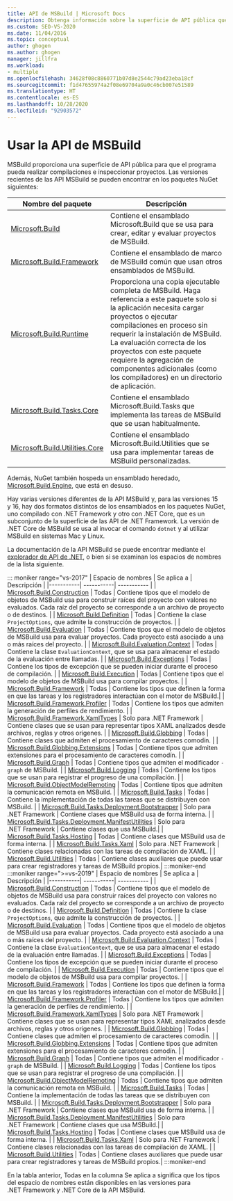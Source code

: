 ```yaml
---
title: API de MSBuild | Microsoft Docs
description: Obtenga información sobre la superficie de API pública que proporciona MSBuild para que el programa pueda realizar compilaciones e inspeccionar proyectos.
ms.custom: SEO-VS-2020
ms.date: 11/04/2016
ms.topic: conceptual
author: ghogen
ms.author: ghogen
manager: jillfra
ms.workload:
- multiple
ms.openlocfilehash: 34628f08c8860771b07d8e2544c79ad23eba18cf
ms.sourcegitcommit: f1d47655974a2f08e69704a9a0c46cb007e51589
ms.translationtype: HT
ms.contentlocale: es-ES
ms.lasthandoff: 10/28/2020
ms.locfileid: "92903572"
---
```

# <a name="use-the-msbuild-api"></a>Usar la API de MSBuild

MSBuild proporciona una superficie de API pública para que el programa pueda realizar compilaciones e inspeccionar proyectos. Las versiones recientes de las API MSBuild se pueden encontrar en los paquetes NuGet siguientes:

| Nombre del paquete | Descripción |
| ------------ | ----------- |
| [Microsoft.Build](https://www.nuget.org/packages/Microsoft.Build) | Contiene el ensamblado Microsoft.Build que se usa para crear, editar y evaluar proyectos de MSBuild.|
| [Microsoft.Build.Framework](https://www.nuget.org/packages/Microsoft.Build.Framework)| Contiene el ensamblado de marco de MSBuild común que usan otros ensamblados de MSBuild. |
| [Microsoft.Build.Runtime](https://www.nuget.org/packages/Microsoft.Build.Runtime) | Proporciona una copia ejecutable completa de MSBuild. Haga referencia a este paquete solo si la aplicación necesita cargar proyectos o ejecutar compilaciones en proceso sin requerir la instalación de MSBuild. La evaluación correcta de los proyectos con este paquete requiere la agregación de componentes adicionales (como los compiladores) en un directorio de aplicación. |
| [Microsoft.Build.Tasks.Core](https://www.nuget.org/packages/Microsoft.Build.Tasks.Core) | Contiene el ensamblado Microsoft.Build.Tasks que implementa las tareas de MSBuild que se usan habitualmente. |
| [Microsoft.Build.Utilities.Core](https://www.nuget.org/packages/Microsoft.Build.Utilities.Core) | Contiene el ensamblado Microsoft.Build.Utilities que se usa para implementar tareas de MSBuild personalizadas. |

Además, NuGet también hospeda un ensamblado heredado, [Microsoft.Build.Engine](https://www.nuget.org/packages/Microsoft.Build.Engine), que está en desuso.

Hay varias versiones diferentes de la API MSBuild y, para las versiones 15 y 16, hay dos formatos distintos de los ensamblados en los paquetes NuGet, uno compilado con .NET Framework y otro con .NET Core, que es un subconjunto de la superficie de las API de .NET Framework.  La versión de .NET Core de MSBuild se usa al invocar el comando `dotnet` y al utilizar MSBuild en sistemas Mac y Linux.

La documentación de la API MSBuild se puede encontrar mediante el [explorador de API de .NET](/dotnet/api), o bien si se examinan los espacios de nombres de la lista siguiente.

::: moniker range="vs-2017"
| Espacio de nombres | Se aplica a | Descripción |
|-----------| -----------| ----------- |
| [Microsoft.Build.Construction](/dotnet/api/Microsoft.Build.Construction?view=msbuild-15&preserve-view=true) | Todas |  Contiene tipos que el modelo de objetos de MSBuild usa para construir raíces del proyecto con valores no evaluados. Cada raíz del proyecto se corresponde a un archivo de proyecto o de destinos. |
| [Microsoft.Build.Definition](/dotnet/api/Microsoft.Build.Definition?view=msbuild-15&preserve-view=true) | Todas | Contiene la clase `ProjectOptions`, que admite la construcción de proyectos. |
| [Microsoft.Build.Evaluation](/dotnet/api/Microsoft.Build.Evaluation?view=msbuild-15&preserve-view=true) | Todas | Contiene tipos que el modelo de objetos de MSBuild usa para evaluar proyectos. Cada proyecto está asociado a una o más raíces del proyecto. |
| [Microsoft.Build.Evaluation.Context](/dotnet/api/Microsoft.Build.Evaluation.Context?view=msbuild-15&preserve-view=true) | Todas | Contiene la clase `EvaluationContext`, que se usa para almacenar el estado de la evaluación entre llamadas. |
| [Microsoft.Build.Exceptions](/dotnet/api/Microsoft.Build.Exceptions?view=msbuild-15&preserve-view=true) | Todas | Contiene los tipos de excepción que se pueden iniciar durante el proceso de compilación. |
| [Microsoft.Build.Execution](/dotnet/api/Microsoft.Build.Execution?view=msbuild-15&preserve-view=true) | Todas | Contiene tipos que el modelo de objetos de MSBuild usa para compilar proyectos. |
| [Microsoft.Build.Framework](/dotnet/api/Microsoft.Build.Framework?view=msbuild-15&preserve-view=true) | Todas | Contiene los tipos que definen la forma en que las tareas y los registradores interactúan con el motor de MSBuild.|
| [Microsoft.Build.Framework.Profiler](/dotnet/api/Microsoft.Build.Framework.Profiler?view=msbuild-15&preserve-view=true) | Todas | Contiene los tipos que admiten la generación de perfiles de rendimiento. |
| [Microsoft.Build.Framework.XamlTypes](/dotnet/api/Microsoft.Build.Framework.XamlTypes?view=msbuild-15&preserve-view=true) | Solo para .NET Framework | Contiene clases que se usan para representar tipos XAML analizados desde archivos, reglas y otros orígenes. |
| [Microsoft.Build.Globbing](/dotnet/api/Microsoft.Build.Globbing?view=msbuild-15&preserve-view=true) | Todas | Contiene clases que admiten el procesamiento de caracteres comodín. |
| [Microsoft.Build.Globbing.Extensions](/dotnet/api/Microsoft.Build.Globbing.Extensions?view=msbuild-15&preserve-view=true) | Todas | Contiene tipos que admiten extensiones para el procesamiento de caracteres comodín. |
| [Microsoft.Build.Graph](/dotnet/api/Microsoft.Build.Graph?view=msbuild-15&preserve-view=true) | Todas | Contiene tipos que admiten el modificador `-graph` de MSBuild. |
| [Microsoft.Build.Logging](/dotnet/api/Microsoft.Build.Logging?view=msbuild-15&preserve-view=true) | Todas | Contiene los tipos que se usan para registrar el progreso de una compilación. |
| [Microsoft.Build.ObjectModelRemoting](/dotnet/api/Microsoft.Build.ObjectModelRemoting?view=msbuild-15&preserve-view=true) | Todas | Contiene tipos que admiten la comunicación remota en MSBuild. |
| [Microsoft.Build.Tasks](/dotnet/api/Microsoft.Build.Tasks?view=msbuild-15&preserve-view=true) | Todas | Contiene la implementación de todas las tareas que se distribuyen con MSBuild. |
| [Microsoft.Build.Tasks.Deployment.Bootstrapper](/dotnet/api/Microsoft.Build.Tasks.Deployment.Bootstrapper?view=msbuild-15&preserve-view=true) | Solo para .NET Framework | Contiene clases que MSBuild usa de forma interna. |
| [Microsoft.Build.Tasks.Deployment.ManifestUtilities](/dotnet/api/Microsoft.Build.Tasks.Deployment.ManifestUtilities?view=msbuild-15&preserve-view=true) | Solo para .NET Framework | Contiene clases que usa MSBuild.|
| [Microsoft.Build.Tasks.Hosting](/dotnet/api/Microsoft.Build.Tasks.Hosting?view=msbuild-15&preserve-view=true) | Todas | Contiene clases que MSBuild usa de forma interna. |
| [Microsoft.Build.Tasks.Xaml](/dotnet/api/Microsoft.Build.Tasks.Xaml?view=msbuild-15&preserve-view=true) | Solo para .NET Framework | Contiene clases relacionadas con las tareas de compilación de XAML. |
| [Microsoft.Build.Utilities](/dotnet/api/Microsoft.Build.Utilities?view=msbuild-15&preserve-view=true) | Todas | Contiene clases auxiliares que puede usar para crear registradores y tareas de MSBuild propios.|
:::moniker-end
:::moniker range=">=vs-2019"
| Espacio de nombres | Se aplica a | Descripción |
|-----------| -----------| ----------- |
| [Microsoft.Build.Construction](/dotnet/api/Microsoft.Build.Construction?view=msbuild-16&preserve-view=true) | Todas |  Contiene tipos que el modelo de objetos de MSBuild usa para construir raíces del proyecto con valores no evaluados. Cada raíz del proyecto se corresponde a un archivo de proyecto o de destinos. |
| [Microsoft.Build.Definition](/dotnet/api/Microsoft.Build.Definition?view=msbuild-16&preserve-view=true) | Todas | Contiene la clase `ProjectOptions`, que admite la construcción de proyectos. |
| [Microsoft.Build.Evaluation](/dotnet/api/Microsoft.Build.Evaluation?view=msbuild-16&preserve-view=true) | Todas | Contiene tipos que el modelo de objetos de MSBuild usa para evaluar proyectos. Cada proyecto está asociado a una o más raíces del proyecto. |
| [Microsoft.Build.Evaluation.Context](/dotnet/api/Microsoft.Build.Evaluation.Context?view=msbuild-16&preserve-view=true) | Todas | Contiene la clase `EvaluationContext`, que se usa para almacenar el estado de la evaluación entre llamadas. |
| [Microsoft.Build.Exceptions](/dotnet/api/Microsoft.Build.Exceptions?view=msbuild-16&preserve-view=true) | Todas | Contiene los tipos de excepción que se pueden iniciar durante el proceso de compilación. |
| [Microsoft.Build.Execution](/dotnet/api/Microsoft.Build.Execution?view=msbuild-16&preserve-view=true) | Todas | Contiene tipos que el modelo de objetos de MSBuild usa para compilar proyectos. |
| [Microsoft.Build.Framework](/dotnet/api/Microsoft.Build.Framework?view=msbuild-16&preserve-view=true) | Todas | Contiene los tipos que definen la forma en que las tareas y los registradores interactúan con el motor de MSBuild.|
| [Microsoft.Build.Framework.Profiler](/dotnet/api/Microsoft.Build.Framework.Profiler?view=msbuild-16&preserve-view=true) | Todas | Contiene los tipos que admiten la generación de perfiles de rendimiento. |
| [Microsoft.Build.Framework.XamlTypes](/dotnet/api/Microsoft.Build.Framework.XamlTypes?view=msbuild-16&preserve-view=true) | Solo para .NET Framework | Contiene clases que se usan para representar tipos XAML analizados desde archivos, reglas y otros orígenes. |
| [Microsoft.Build.Globbing](/dotnet/api/Microsoft.Build.Globbing?view=msbuild-16&preserve-view=true) | Todas | Contiene clases que admiten el procesamiento de caracteres comodín. |
| [Microsoft.Build.Globbing.Extensions](/dotnet/api/Microsoft.Build.Globbing.Extensions?view=msbuild-16&preserve-view=true) | Todas | Contiene tipos que admiten extensiones para el procesamiento de caracteres comodín. |
| [Microsoft.Build.Graph](/dotnet/api/Microsoft.Build.Graph?view=msbuild-16&preserve-view=true) | Todas | Contiene tipos que admiten el modificador `-graph` de MSBuild. |
| [Microsoft.Build.Logging](/dotnet/api/Microsoft.Build.Logging?view=msbuild-16&preserve-view=true) | Todas | Contiene los tipos que se usan para registrar el progreso de una compilación. |
| [Microsoft.Build.ObjectModelRemoting](/dotnet/api/Microsoft.Build.ObjectModelRemoting?view=msbuild-16&preserve-view=true) | Todas | Contiene tipos que admiten la comunicación remota en MSBuild. |
| [Microsoft.Build.Tasks](/dotnet/api/Microsoft.Build.Tasks?view=msbuild-16&preserve-view=true) | Todas | Contiene la implementación de todas las tareas que se distribuyen con MSBuild. |
| [Microsoft.Build.Tasks.Deployment.Bootstrapper](/dotnet/api/Microsoft.Build.Tasks.Deployment.Bootstrapper?view=msbuild-16&preserve-view=true) | Solo para .NET Framework | Contiene clases que MSBuild usa de forma interna. |
| [Microsoft.Build.Tasks.Deployment.ManifestUtilities](/dotnet/api/Microsoft.Build.Tasks.Deployment.ManifestUtilities?view=msbuild-16&preserve-view=true) | Solo para .NET Framework | Contiene clases que usa MSBuild.|
| [Microsoft.Build.Tasks.Hosting](/dotnet/api/Microsoft.Build.Tasks.Hosting?view=msbuild-16&preserve-view=true) | Todas | Contiene clases que MSBuild usa de forma interna. |
| [Microsoft.Build.Tasks.Xaml](/dotnet/api/Microsoft.Build.Tasks.Xaml?view=msbuild-16&preserve-view=true) | Solo para .NET Framework | Contiene clases relacionadas con las tareas de compilación de XAML. |
| [Microsoft.Build.Utilities](/dotnet/api/Microsoft.Build.Utilities?view=msbuild-16&preserve-view=true) | Todas | Contiene clases auxiliares que puede usar para crear registradores y tareas de MSBuild propios.|
:::moniker-end

En la tabla anterior, Todas en la columna Se aplica a significa que los tipos del espacio de nombres están disponibles en las versiones para .NET Framework y .NET Core de la API MSBuild.
